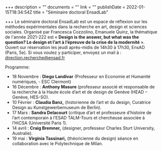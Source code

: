 +++
description = ""
documents = ""
link = ""
publishDate = 2022-01-15T18:34:54Z
title = "Séminaire doctoral EnsadLab"

+++
Le séminaire doctoral EnsadLab est un espace de réflexion sur les méthodes expérimentales dans la recherche en art, design et sciences sociales. Organisé par Francesca Cozzolino, Emanuele Quinz, la thématique de l'année 2021-222 est « **Design is the answer, but what was the question? Le design et l’art à l’épreuve de la crise de la modernité** ». Ouvert sur réservation les jeudi après-midis de 14h30 à 17h30, EnsAD (Paris, 5e). Si vous voulez y participer, envoyez un mail à : direction.recherche@ensad.fr

Programme:

* 18 Novembre : **Diego Landivar** (Professeur en Economie et Humanité numériques, - ESC Clermont)
* 16 Décembre : **Anthony Masure** (professeur associé et responsable de la recherche à la Haute école d’art et de design de Genève (HEAD – Genève, HES-SO).
* 10 Février : **Claudia Banz,** (historienne de l’art et du design, Curatrice Design au Kunstgewerbemuseum de Berlin).
* 17 Mars : **Sandra Delacourt** (critique d’art et professeure d’histoire de l’art contemporain à l’ESAD TALM-Tours et chercheuse associée à l’HiCSA (Université Paris 1).
* 14 avril : **Craig Bremner,** (designer, professeur Charles Sturt University, Australie).
* 19 mai : **Virginia Tassinari,** (théoricienne du design) séance en collaboration avec le Polytechnique de Milan.